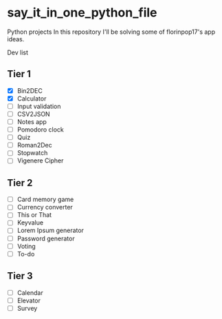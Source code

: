 # say_it_in_one_python_file

Python projects
In this repository I'll be solving some of florinpop17's app ideas.

Dev list

## Tier 1
- [x] Bin2DEC
- [x] Calculator
- [ ] Input validation
- [ ] CSV2JSON
- [ ] Notes app
- [ ] Pomodoro clock
- [ ] Quiz
- [ ] Roman2Dec
- [ ] Stopwatch
- [ ] Vigenere Cipher

## Tier 2
- [ ] Card memory game
- [ ] Currency converter
- [ ] This or That
- [ ] Keyvalue
- [ ] Lorem Ipsum generator
- [ ] Password generator
- [ ] Voting
- [ ] To-do

## Tier 3
- [ ] Calendar
- [ ] Elevator
- [ ] Survey
